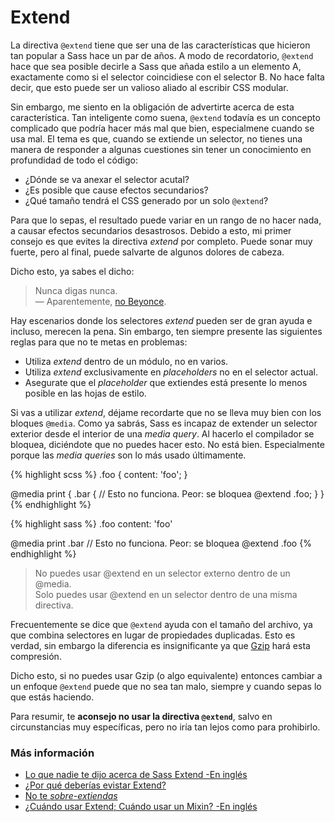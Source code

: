 
# Extend

La directiva `@extend` tiene que ser una de las características que hicieron tan popular a Sass hace un par de años. A modo de recordatorio, `@extend` hace que sea posible decirle a Sass que añada estilo a un elemento A, exactamente como si el selector coincidiese con el selector B. No hace falta decir, que esto puede ser un valioso aliado al escribir CSS modular.

Sin embargo, me siento en la obligación de advertirte acerca de esta característica. Tan inteligente como suena, `@extend` todavía es un concepto complicado que podría hacer más mal que bien, especialmene cuando se usa mal. El tema es que, cuando se extiende un selector, no tienes una manera de responder a algunas cuestiones sin tener un conocimiento en profundidad de todo el código:

* ¿Dónde se va anexar el selector acutal?
* ¿Es posible que cause efectos secundarios?
* ¿Qué tamaño tendrá el CSS generado por un solo `@extend`?

Para que lo sepas, el resultado puede variar en un rango de no hacer nada, a causar efectos secundarios desastrosos. Debido a esto, mi primer consejo es que evites la directiva *extend* por completo. Puede sonar muy fuerte, pero al final, puede salvarte de algunos dolores de cabeza.

Dicho esto, ya sabes el dicho:

> Nunca digas nunca.<br>
> &mdash; Aparentemente, [no Beyonce](https://github.com/HugoGiraudel/sass-guidelines/issues/31#issuecomment-69112419).

Hay escenarios donde los selectores *extend* pueden ser de gran ayuda e incluso, merecen la pena. Sin embargo, ten siempre presente las siguientes reglas para que no te metas en problemas:

* Utiliza *extend* dentro de un módulo, no en varios.
* Utiliza *extend* exclusivamente en *placeholders* no en el selector actual.
* Asegurate que el *placeholder* que extiendes está presente lo menos posible en las hojas de estilo.

Si vas a utilizar *extend*, déjame recordarte que no se lleva muy bien con los bloques `@media`. Como ya sabrás, Sass es incapaz de extender un selector exterior desde el interior de una *media query*. Al hacerlo el compilador se bloquea, diciéndote que no puedes hacer esto. No está bien. Especialmente porque las *media queries* son lo más usado últimamente.

<div class="code-block">
  <div class="code-block__wrapper" data-syntax="scss">
{% highlight scss %}
.foo {
  content: 'foo';
}

@media print {
  .bar {
    // Esto no funciona. Peor: se bloquea
    @extend .foo;
  }
}
{% endhighlight %}
  </div>
  <div class="code-block__wrapper" data-syntax="sass">
{% highlight sass %}
.foo
  content: 'foo'

@media print
  .bar
    // Esto no funciona. Peor: se bloquea
    @extend .foo
{% endhighlight %}
  </div>
</div>

> No puedes usar @extend en un selector externo dentro de un @media.<br>
> Solo puedes usar @extend en un selector dentro de una misma directiva.

<div class="note">
  <p>Frecuentemente se dice que <code>@extend</code> ayuda con el tamaño del archivo, ya que combina selectores en lugar de propiedades duplicadas. Esto es verdad, sin embargo la diferencia es insignificante ya que <a href="http://en.wikipedia.org/wiki/Gzip">Gzip</a> hará esta compresión.</p>
  <p>Dicho esto, si no puedes usar Gzip (o algo equivalente) entonces cambiar a un enfoque <code>@extend</code> puede que no sea tan malo, siempre y cuando sepas lo que estás haciendo.</p>
</div>

Para resumir, te **aconsejo no usar la directiva `@extend`**, salvo en circunstancias muy específicas, pero no iría tan lejos como para prohibirlo.



### Más información

* [Lo que nadie te dijo acerca de Sass Extend -En inglés](http://www.sitepoint.com/sass-extend-nobody-told-you/)
* [¿Por qué deberías evistar Extend?](http://www.sitepoint.com/avoid-sass-extend/)
* [No te *sobre-extiendas*](http://pressupinc.com/blog/2014/11/dont-overextend-yourself-in-sass/)
* [¿Cuándo usar Extend; Cuándo usar un Mixin? -En inglés](http://csswizardry.com/2014/11/when-to-use-extend-when-to-use-a-mixin/)

